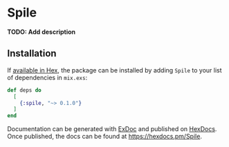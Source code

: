 # Spile

**TODO: Add description**

## Installation

If [available in Hex](https://hex.pm/docs/publish), the package can be installed
by adding `Spile` to your list of dependencies in `mix.exs`:

```elixir
def deps do
  [
    {:spile, "~> 0.1.0"}
  ]
end
```

Documentation can be generated with [ExDoc](https://github.com/elixir-lang/ex_doc)
and published on [HexDocs](https://hexdocs.pm). Once published, the docs can
be found at <https://hexdocs.pm/Spile>.

